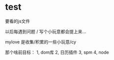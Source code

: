 test
====

要看的js文件


以后每遇到问题 / 写个小玩意都会提上来...

mylove 是收集/积累的一些小玩意/cy


那个啥前目标：
1, dom库
2, 日历插件
3, spm
4, node